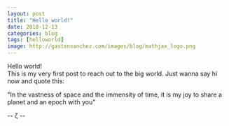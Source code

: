 ```yaml
---
layout: post
title: "Hello world!"
date: 2018-12-13
categories: blog
tags: [helloworld]
image: http://gastonsanchez.com/images/blog/mathjax_logo.png
---
```


Hello world! </br> This is my very first post to reach out to the big world. Just wanna say hi now and quote this:

"In the vastness of space and the immensity of time,
it is my joy to share
a planet and an epoch with you"

-- ζ -- 